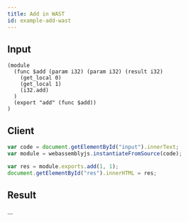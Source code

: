 ```yaml
---
title: Add in WAST
id: example-add-wast
---
```


## Input

<div id="input">

```wast
(module
  (func $add (param i32) (param i32) (result i32)
    (get_local 0)
    (get_local 1)
    (i32.add)
  )
  (export "add" (func $add))
)
```

</div>

## Client

<div id="exec">

```js
var code = document.getElementById("input").innerText;
var module = webassemblyjs.instantiateFromSource(code);

var res = module.exports.add(1, 1);
document.getElementById("res").innerHTML = res;
```

</div>

## Result

<div id="res">...</div>

<script src="https://bundle.run/webassemblyjs@1.0.0-y.7"></script>
<script src="/example-exec.js"></script>
